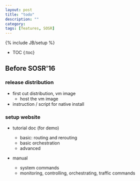 ```yaml
---
layout: post
title: "todo"
description: ""
category: 
tags: [features, SOSR]
---
```

{% include JB/setup %}

* TOC
{:toc}

## Before SOSR'16 ##

### release distribution ###

- first cut distribution, vm image
  - host the vm image
- instruction / script for native install

### setup website ###

- tutorial doc (for demo)
  - basic: routing and rerouting
  - basic orchestration
  - advanced

- manual
  - system commands
  - monitoring, controlling, orchestrating, traffic commands
